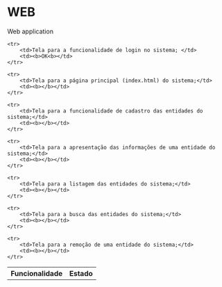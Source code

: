 # WEB
Web application 



<table>
	<tr>
	<th>Funcionalidade</th>
	<th>Estado</th>
	</tr>
	
	<tr>
		<td>Tela para a funcionalidade de login no sistema; </td>
		<td><b>OK<b></td>
	</tr>

	<tr>
		<td>Tela para a página principal (index.html) do sistema;</td>
		<td><b></b></td>
	</tr>

	<tr>
		<td>Tela para a funcionalidade de cadastro das entidades do sistema;</td>
		<td><b></b></td>
	</tr>

	<tr>
		<td>Tela para a apresentação das informações de uma entidade do sistema;</td>
		<td><b></b></td>
	</tr>	
	
	<tr>
		<td>Tela para a listagem das entidades do sistema;</td>
		<td><b></b></td>
	</tr>	
	
	<tr>
		<td>Tela para a busca das entidades do sistema;</td>
		<td><b></b></td>
	</tr>	

	<tr>
		<td>Tela para a remoção de uma entidade do sistema;</td>
		<td><b></b></td>
	</tr>	

</table>
 




